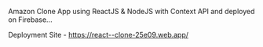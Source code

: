 Amazon Clone App using ReactJS & NodeJS with Context API and deployed on Firebase...

Deployment Site - https://react--clone-25e09.web.app/
